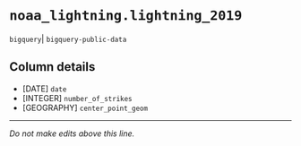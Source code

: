 # `noaa_lightning.lightning_2019`
`bigquery`| `bigquery-public-data`

## Column details
* [DATE]      `date`
* [INTEGER]   `number_of_strikes`
* [GEOGRAPHY] `center_point_geom`

-------------------------------------------------------------------------------
*Do not make edits above this line.*
